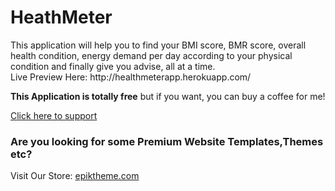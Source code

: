 <h1>HeathMeter</h1>
<p>This application will help you to find your BMI score, BMR score, overall health condition, energy demand per day according to your physical condition and finally give you advise, all at a time. <br>Live Preview Here: http://healthmeterapp.herokuapp.com/</p>
<p><b>This Application is totally free</b> but if you want, you can buy a coffee for me!</p>
<a href="https://ko-fi.com/shakibuldeveloper#checkoutModal">Click here to support</a>
<h3>Are you looking for some Premium Website Templates,Themes etc?</h3>
<p>Visit Our Store: <a href="https://epiktheme.com/">epiktheme.com</a></p>

